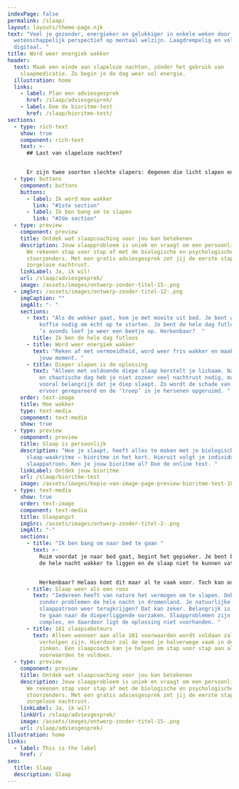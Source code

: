 ```yaml
---
indexPage: false
permalink: /slaap/
layout: layouts/theme-page.njk
text: "Voel je gezonder, energieker en gelukkiger in enkele weken door een uniek
  wetenschappelijk perspectief op mentaal welzijn. Laagdrempelig en volledig
  digitaal. "
title: Word weer energiek wakker
header:
  text: Maak een einde aan slapeloze nachten, zónder het gebruik van
    slaapmedicatie. Zo begin je de dag weer vol energie.
  illustration: home
  links:
    - label: Plan een adviesgesprek
      href: /slaap/adviesgesprek/
    - label: Doe de bioritme-test
      href: /slaap/bioritme-test/
sections:
  - type: rich-text
    show: true
    component: rich-text
    text: >-
      ## Last van slapeloze nachten?


      Er zijn twee soorten slechte slapers: degenen die licht slapen en daardoor moe wakker worden, en zij die bang zijn om naar bed te gaan omdat ze al lange tijd slecht slapen. Waar herken jij jezelf in?
  - type: buttons
    component: buttons
    buttons:
      - label: Ik word moe wakker
        link: "#1ste section"
      - label: Ik ben bang om te slapen
        link: "#2de section"
  - type: preview
    component: preview
    title: Ontdek wat slaapcoaching voor jou kan betekenen
    description: Jouw slaapprobleem is uniek en vraagt om een persoonlijke aanpak.
      We rekenen stap voor stap af met de biologische en psychologische
      stoorzenders. Met een gratis adviesgesprek zet jij de eerste stap naar een
      zorgeloze nachtrust.
    linkLabel: Ja, ik wil!
    url: /slaap/adviesgesprek/
    image: /assets/images/ontwerp-zonder-titel-15-.png
  - imgSrc: /assets/images/ontwerp-zonder-titel-12-.png
    imgCaption: ""
    imgAlt: "- "
    sections:
      - text: "Als de wekker gaat, kom je met moeite uit bed. Je bent wazig en hebt
          koffie nodig om écht op te starten. Je bent de hele dag futloos en pas
          ’s avonds leef je weer een beetje op. Herkenbaar?  "
        title: Ik ben de hele dag futloos
      - title: Word weer energiek wakker
        text: "Reken af met vermoeidheid, word weer fris wakker en maak van de ochtenden
          jouw moment. "
      - title: Dieper slapen is de oplossing
        text: "Alleen met voldoende diepe slaap herstelt je lichaam. Na een stressvolle
          en chaotische dag heb je niet zozeer veel nachtrust nodig, maar is het
          vooral belangrijk dat je diep slaapt. Zo wordt de schade van de dag
          ervoor gerepareerd en de ‘troep’ in je hersenen opgeruimd. "
    order: text-image
    title: Moe wakker
    type: text-media
    component: text-media
    show: true
  - type: preview
    component: preview
    title: Slaap is persoonlijk
    description: "Hoe je slaapt, heeft alles te maken met je biologische
      slaap-waakritme – bioritme in het kort. Hieruit volgt je individuele
      slaappatroon. Ken je jouw bioritme al? Doe de online test. "
    linkLabel: Ontdek jouw bioritme
    url: /slaap/bioritme-test
    image: /assets/images/kopie-van-image-page-preview-bioritme-test-1080-x-600-px-.png
  - type: text-media
    show: true
    order: text-image
    component: text-media
    title: Slaapangst
    imgSrc: /assets/images/ontwerp-zonder-titel-2-.png
    imgAlt: "-"
    sections:
      - title: "Ik ben bang om naar bed te gaan "
        text: >-
          Ruim voordat je naar bed gaat, begint het gepieker. Je bent bang weer
          de hele nacht wakker te liggen en de slaap niet te kunnen vatten. 


          Herkenbaar? Helaas komt dit maar al te vaak voor. Toch kan ook jij het vertrouwen in je slaap herwinnen.
      - title: Slaap weer als een roos
        text: "Iedereen heeft van nature het vermogen om te slapen. Ook jij was vroeger
          zonder problemen de hele nacht in dromenland. Je natuurlijke
          slaappatroon weer terugkrijgen? Dat kan zeker. Belangrijk is op zoek
          te gaan naar de dieperliggende oorzaken. Slaapproblemen zijn vaak
          complex, en daardoor ligt de oplossing niet voorhanden. "
      - title: 101 slaapsaboteurs
        text: Alleen wanneer aan alle 101 voorwaarden wordt voldaan zal het probleem
          verholpen zijn. Hierdoor zal de moed je halverwege vaak in de schoenen
          zinken. Een slaapcoach kan je helpen om stap voor stap aan alle 101
          voorwaarden te voldoen.
  - type: preview
    component: preview
    title: Ontdek wat slaapcoaching voor jou kan betekenen
    description: Jouw slaapprobleem is uniek en vraagt om een persoonlijke aanpak.
      We rekenen stap voor stap af met de biologische en psychologische
      stoorzenders. Met een gratis adviesgesprek zet jij de eerste stap naar een
      zorgeloze nachtrust.
    linkLabel: Ja, ik wil!
    linkUrl: /slaap/adviesgesprek/
    image: /assets/images/ontwerp-zonder-titel-15-.png
    url: /slaap/adviesgesprek/
illustration: home
links:
  - label: This is the label
    href: /
seo:
  title: Slaap
  description: Slaap
---
```

